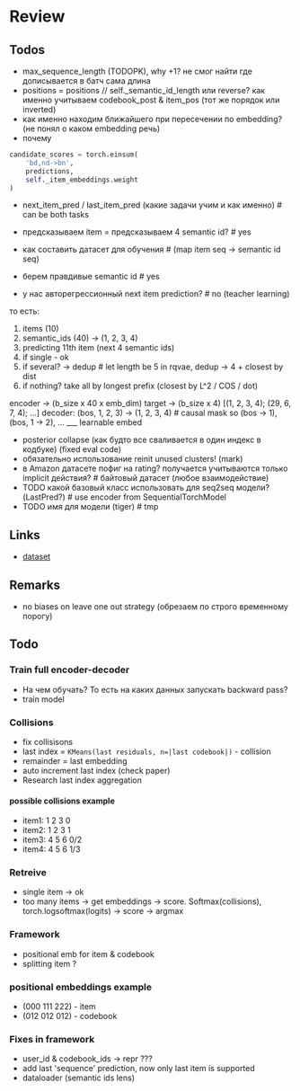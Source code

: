 # Review

## Todos

- max_sequence_length (TODOPK), why +1? не смог найти где дописывается в батч сама длина
- positions = positions // self._semantic_id_length или reverse?
как именно учитываем codebook_post & item_pos (тот же порядок или inverted)
- как именно находим ближайшего при пересечении по embedding? (не понял о каком embedding речь)
- почему

```python
candidate_scores = torch.einsum(
    'bd,nd->bn',
    predictions,
    self._item_embeddings.weight
)
```

- next_item_pred / last_item_pred (какие задачи учим и как именно) # can be both tasks
- предсказываем item = предсказываем 4 semantic id? # yes
- как составить датасет для обучения # (map item seq -> semantic id seq)
- берем правдивые semantic id # yes

- у нас авторегрессионный next item prediction? # no (teacher learning)

то есть:

1) items (10)
2) semantic_ids (40) -> (1, 2, 3, 4)
3) predicting 11th item (next 4 semantic ids)
4) if single - ok
5) if several? -> dedup # let length be 5 in rqvae, dedup -> 4 + closest by dist
6) if nothing? take all by longest prefix (closest by L^2 / COS / dot)

encoder -> (b_size x 40 x emb_dim)
target  -> (b_size x 4) [(1, 2, 3, 4); (29, 6, 7, 4); ...]
decoder: (bos, 1, 2, 3) -> (1, 2, 3, 4) # causal mask so (bos -> 1), (bos, 1 -> 2), ...
           \___ learnable embed

- posterior collapse (как будто все сваливается в один индекс в кодбуке) (fixed eval code)
- обязательно использование reinit unused clusters! (mark)
- в Amazon датасете пофиг на rating? получается учитываются только implicit действия? # байтовый датасет (любое взаимодействие)
- TODO какой базовый класс использовать для seq2seq модели? (LastPred?) # use encoder from SequentialTorchModel
- TODO имя для модели (tiger) # tmp

## Links

- [dataset](https://cseweb.ucsd.edu/~jmcauley/datasets/amazon/links.html)

## Remarks

- no biases on leave one out strategy (обрезаем по строго временному порогу)

## Todo

### Train full encoder-decoder

- На чем обучать? То есть на каких данных запускать backward pass?
- train model

### Collisions

- fix collisisons
- last index = `KMeans(last residuals, n=|last codebook|)` - collision
- remainder = last embedding
- auto increment last index (check paper)
- Research last index aggregation
  
#### possible collisions example

- item1: 1 2 3 0
- item2: 1 2 3 1
- item3: 4 5 6 0/2
- item4: 4 5 6 1/3

### Retreive

- single item -> ok
- too many items -> get embeddings -> score. Softmax(collisions), torch.logsoftmax(logits) -> score -> argmax

### Framework

- positional emb for item & codebook
- splitting item ?

### positional embeddings example

- (000 111 222) - item
- (012 012 012) - codebook

### Fixes in framework

- user_id & codebook_ids -> repr ???
- add last 'sequence' prediction, now only last item is supported
- dataloader (semantic ids lens)
